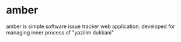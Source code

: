 # amber
amber is simple software issue tracker web application. developed for managing inner process of "yazilim dukkani"
